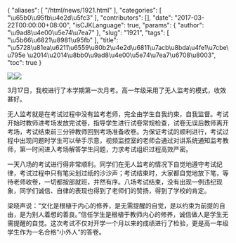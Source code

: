 {
    "aliases": [
        "/html/news/1921.html"
    ],
    "categories": [
        "\u65b0\u95fb\u4e2d\u5fc3"
    ],
    "contributors": [],
    "date": "2017-03-22T00:00:00+08:00",
    "isCJKLanguage": true,
    "params": {
        "author": "\u9ad8\u4e00\u5e74\u7ea7"
    },
    "slug": "1921",
    "tags": [
        "\u5b66\u6821\u8981\u95fb"
    ],
    "title": "\u5728\u81ea\u6211\u6559\u80b2\u4e2d\u6811\u7acb\u8bda\u4fe1\u7cbe\u795e \u2014\u2014\u8bb0\u9ad8\u4e00\u5e74\u7ea7\u6708\u8003",
    "toc": true
}

![](https://cdn.tfls.online/mirror/full/317289c27a0d5c1b732c79f94316374a3fadadc8.jpg)![](https://cdn.tfls.online/mirror/full/2bb6292f383dae19a63adaf2bd3bc789bfe4921a.jpg)




  





3月17日，我校进行了本学期第一次月考。高一年级采用了无人监考的模式，收效甚好。









无人监考就是在考试过程中没有监考老师，完全由学生自我约束，自我监督。考试开始时教师进考场发放完试卷，指导学生进行试卷常规检查，试卷无误后教师离开考场，考试结束前三分钟教师回到考场准备收卷。为保证考试的顺利进行，考试过程中出现问题时学生可以举手示意，视频监控室的老师会通过对讲系统通知监考教师，第一时间进入考场解答学生问题，力求考试组织过程高效严密。




一天八场的考试进行得非常顺利。同学们在无人监考的情况下自觉地遵守考试纪律，考试过程中只有笔尖划过纸的沙沙声；考试结束时，大家都自觉地放下笔，等待老师收卷，一切都按部就班，井然有序。八场考试结束，没有出现一例违纪现象，同学们诚信、自律的表现也得到了老师们的赞扬，得到了学校的肯定。




梁晓声说：“文化是根植于内心的修养，是无需提醒的自觉，是以约束为前提的自由，是为别人着想的善良。”信任学生是根植于教师内心的修养，诚信做人是学生无需提醒的自觉。这次考试不仅对开学一个月以来的成绩进行了检验，更是高一年级学生作为一名合格“小外人”的答卷。




  



